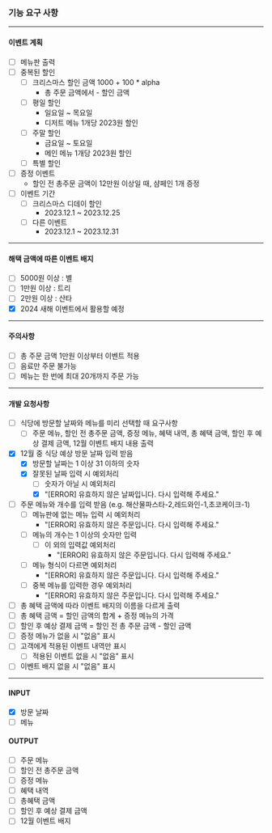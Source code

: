 ### 기능 요구 사항
***
#### 이벤트 계획
- [ ] 메뉴판 출력
- [ ] 중복된 할인
  - [ ] 크리스마스 할인 금액 1000 + 100 * alpha
    - 총 주문 금액에서 - 할인 금액
  - [ ] 평일 할인
    - 일요일 ~ 목요일 
    - 디저트 메뉴 1개당 2023원 할인
  - [ ] 주말 할인
    - 금요일 ~ 토요일
    - 메인 메뉴 1개당 2023원 할인
  - [ ] 특별 할인
- [ ] 증정 이벤트
  - 할인 전 총주문 금액이 12만원 이상일 때, 샴페인 1개 증정
- [ ] 이벤트 기간
  - [ ] 크리스마스 디데이 할인
    - 2023.12.1 ~ 2023.12.25
  - [ ] 다른 이벤트
    - 2023.12.1 ~ 2023.12.31
***
#### 해택 금액에 따른 이벤트 배지
- [ ] 5000원 이상 : 별
- [ ] 1만원 이상 : 트리
- [ ] 2만원 이상 : 산타
- [x] 2024 새해 이벤트에서 활용할 예정
***
#### 주의사항
- [ ] 총 주문 금액 1만원 이상부터 이벤트 적용
- [ ] 음료만 주문 불가능
- [ ] 메뉴는 한 번에 최대 20개까지 주문 가능
***
#### 개발 요청사항
- [ ] 식당에 방문할 날짜와 메뉴를 미리 선택할 때 요구사항
  - [ ] 주문 메뉴, 할인 전 총주문 금액, 증정 메뉴, 혜택 내역, 총 혜택 금액,
  할인 후 예상 결제 금액, 12월 이벤트 배지 내용 출력
- [x] 12월 중 식당 예상 방문 날짜 입력 받음
  - [x] 방문할 날짜는 1 이상 31 이하의 숫자
  - [x] 잘못된 날짜 입력 시 예외처리
    - [ ] 숫자가 아닐 시 예외처리
    - [x] "[ERROR] 유효하지 않은 날짜입니다. 다시 입력해 주세요."
- [ ] 주문 메뉴와 개수를 입력 받음 (e.g. 해산물파스타-2,레드와인-1,초코케이크-1)
  - [ ] 메뉴판에 없는 메뉴 입력 시 예외처리
    - "[ERROR] 유효하지 않은 주문입니다. 다시 입력해 주세요."
  - [ ] 메뉴의 개수는 1 이상의 숫자만 입력
    - [ ] 이 외의 입력값 예외처리
      - "[ERROR] 유효하지 않은 주문입니다. 다시 입력해 주세요."
  - [ ] 메뉴 형식이 다르면 예외처리
    - "[ERROR] 유효하지 않은 주문입니다. 다시 입력해 주세요."
  - [ ] 중복 메뉴를 입력한 경우 예외처리
    - "[ERROR] 유효하지 않은 주문입니다. 다시 입력해 주세요."
- [ ] 총 혜택 금액에 따라 이벤트 배지의 이름을 다르게 출력
- [ ] 총 혜택 금액 = 할인 금액의 합계 + 증정 메뉴의 가격
- [ ] 할인 후 예상 결제 금액 = 할인 전 총 주문 금액 - 할인 금액
- [ ] 증정 메뉴가 없을 시 "없음" 표시
- [ ] 고객에게 적용된 이벤트 내역만 표시
  - [ ] 적용된 이벤트 없을 시 "없음" 표시
- [ ] 이벤트 배지 없을 시 "없음" 표시
***
#### INPUT
- [x] 방문 날짜
- [ ] 메뉴
#### OUTPUT
- [ ] 주문 메뉴
- [ ] 할인 전 총주문 금액
- [ ] 증정 메뉴
- [ ] 혜택 내역
- [ ] 총혜택 금액
- [ ] 할인 후 예상 결제 금액
- [ ] 12월 이벤트 배지